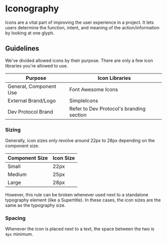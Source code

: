 # Iconography
Icons are a vital part of improving the user experience in a project. It lets users determine the function, intent, and meaning of the action/information by looking at one glyph.

## Guidelines
We've divided allowed icons by their purpose. There are only a few icon libraries you're allowed to use.

| Purpose                | Icon Libraries                           |
|------------------------|------------------------------------------|
| General, Component Use | Font Awesome Icons                       |
| External Brand/Logo    | SimpleIcons                              |
| Dev Protocol Brand     | Refer to Dev Protocol's branding section |

### Sizing
Generally, icon sizes only revolve around 22px to 28px depending on the component size.

| Component Size | Icon Size |
|----------------|-----------|
| Small          | 22px      |
| Medium         | 25px      |
| Large          | 28px      |

However, this rule can be broken whenever used next to a standalone typography element (like a Supertitle). In these cases, the icon sizes are the same as the typography size.

### Spacing
Whenever the icon is placed next to a text, the space between the two is `4px` minimum.
